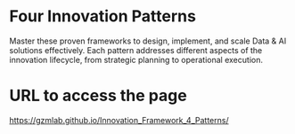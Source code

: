 # Four Innovation Patterns
Master these proven frameworks to design, implement, and scale Data &amp; AI solutions effectively. Each pattern addresses different aspects of the innovation lifecycle, from strategic planning to operational execution.

# URL to access the page
https://gzmlab.github.io/Innovation_Framework_4_Patterns/
